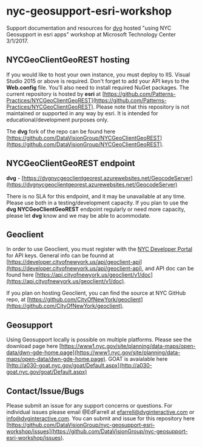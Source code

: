 # nyc-geosupport-esri-workshop
Support documentation and resources for [dvg](http://www.dvginteractive.com/) hosted "using NYC Geosupport in esri apps" workshop at Microsoft Technology Center 3/1/2017.

## NYCGeoClientGeoREST hosting
If you would like to host your own instance, you must deploy to IIS. Visual Studio 2015 or above is required. Don't forget to add your API keys to the **Web.config** file. You'll also need to install required NuGet packages. The current repository is hosted by **esri** at [https://github.com/Patterns-Practices/NYCGeoClientGeoREST](https://github.com/Patterns-Practices/NYCGeoClientGeoREST). Please note that this repository is not maintained or supported in any way by esri. It is intended for educational/development purposes only.

The **dvg** fork of the repo can be found here [https://github.com/DataVisionGroup/NYCGeoClientGeoREST](https://github.com/DataVisionGroup/NYCGeoClientGeoREST).

## NYCGeoClientGeoREST endpoint
**dvg** - [https://dvgnycgeoclientgeorest.azurewebsites.net/GeocodeServer](https://dvgnycgeoclientgeorest.azurewebsites.net/GeocodeServer)

There is no SLA for this endpoint, and it may be unavailable at any time. Please use both in a testing/development capacity. If you plan to use the **dvg NYCGeoClientGeoREST** endpoint regularly or need more capacity, please let **dvg** know and we may be able to acommodate.

## Geoclient
In order to use Geoclient, you must register with the [NYC Developer Portal](https://developer.cityofnewyork.us/) for API keys. General info can be founnd at [https://developer.cityofnewyork.us/api/geoclient-api](https://developer.cityofnewyork.us/api/geoclient-api), and API doc can be found here [https://api.cityofnewyork.us/geoclient/v1/doc](https://api.cityofnewyork.us/geoclient/v1/doc).

If you plan on hosting Geoclient, you can find the source at NYC GitHub repo, at [https://github.com/CityOfNewYork/geoclient](https://github.com/CityOfNewYork/geoclient).

## Geosupport
Using Geosupport locally is possible on multiple platforms. Please see the download page here [https://www1.nyc.gov/site/planning/data-maps/open-data/dwn-gde-home.page](https://www1.nyc.gov/site/planning/data-maps/open-data/dwn-gde-home.page). GOAT is avaialable here [http://a030-goat.nyc.gov/goat/Default.aspx](http://a030-goat.nyc.gov/goat/Default.aspx)

## Contact/Issue/Bugs
Please submit an issue for any support concerns or questions. For individual issues please email @EdFarrell at [efarrell@dvginteractive.com](efarrell@dvginteractive.com) or [info@dvginteractive.com](info@dvginteractive.com). You can submit and issue for this repository here [https://github.com/DataVisionGroup/nyc-geosupport-esri-workshop/issues](https://github.com/DataVisionGroup/nyc-geosupport-esri-workshop/issues).
